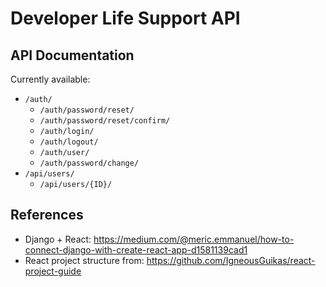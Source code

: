 # Developer Life Support API

## API Documentation

Currently available:

- `/auth/`
  - `/auth/password/reset/`
  - `/auth/password/reset/confirm/`
  - `/auth/login/`
  - `/auth/logout/`
  - `/auth/user/`
  - `/auth/password/change/`
- `/api/users/`
  - `/api/users/{ID}/`

## References

- Django + React: https://medium.com/@meric.emmanuel/how-to-connect-django-with-create-react-app-d1581139cad1
- React project structure from: https://github.com/IgneousGuikas/react-project-guide
